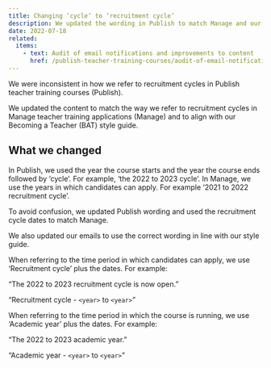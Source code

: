 ```yaml
---
title: Changing ‘cycle’ to ‘recruitment cycle’
description: We updated the wording in Publish to match Manage and our style guide
date: 2022-07-18
related:
  items:
    - text: Audit of email notifications and improvements to content
      href: /publish-teacher-training-courses/audit-of-email-notifications-and-improvements-to-content/
---
```


We were inconsistent in how we refer to recruitment cycles in Publish teacher training courses (Publish).

We updated the content to match the way we refer to recruitment cycles in Manage teacher training applications (Manage) and to align with our Becoming a Teacher (BAT) style guide.

## What we changed

In Publish, we used the year the course starts and the year the course ends followed by ‘cycle’. For example, ‘the 2022 to 2023 cycle’. In Manage, we use the years in which candidates can apply. For example ‘2021 to 2022 recruitment cycle’.

To avoid confusion, we updated Publish wording and used the recruitment cycle dates to match Manage.

We also updated our emails to use the correct wording in line with our style guide.

When referring to the time period in which candidates can apply, we use ‘Recruitment cycle’ plus the dates. For example:

“The 2022 to 2023 recruitment cycle is now open.”

“Recruitment cycle - `<year>` to `<year>`”

When referring to the time period in which the course is running, we use ‘Academic year’ plus the dates. For example:

“The 2022 to 2023 academic year.”

“Academic year - `<year>` to `<year>`”
